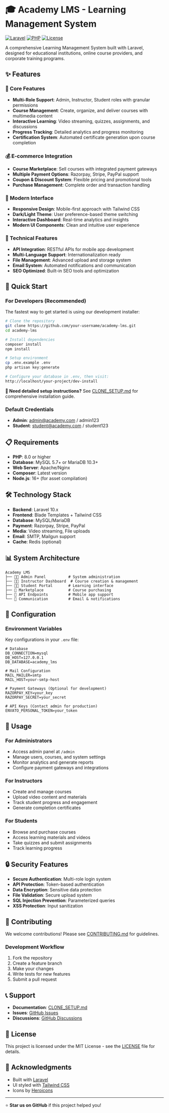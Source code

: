# 🎓 Academy LMS - Learning Management System

[![Laravel](https://img.shields.io/badge/Laravel-10.x-red.svg)](https://laravel.com)
[![PHP](https://img.shields.io/badge/PHP-8.0+-blue.svg)](https://php.net)
[![License](https://img.shields.io/badge/License-MIT-green.svg)](LICENSE)

A comprehensive Learning Management System built with Laravel, designed for educational institutions, online course providers, and corporate training programs.

## ✨ Features

### 🎯 Core Features
- **Multi-Role Support**: Admin, Instructor, Student roles with granular permissions
- **Course Management**: Create, organize, and deliver courses with multimedia content
- **Interactive Learning**: Video streaming, quizzes, assignments, and discussions
- **Progress Tracking**: Detailed analytics and progress monitoring
- **Certification System**: Automated certificate generation upon course completion

### 💰 E-commerce Integration
- **Course Marketplace**: Sell courses with integrated payment gateways
- **Multiple Payment Options**: Razorpay, Stripe, PayPal support
- **Coupon & Discount System**: Flexible pricing and promotional tools
- **Purchase Management**: Complete order and transaction handling

### 🎨 Modern Interface
- **Responsive Design**: Mobile-first approach with Tailwind CSS
- **Dark/Light Theme**: User preference-based theme switching
- **Interactive Dashboard**: Real-time analytics and insights
- **Modern UI Components**: Clean and intuitive user experience

### 🔧 Technical Features
- **API Integration**: RESTful APIs for mobile app development
- **Multi-Language Support**: Internationalization ready
- **File Management**: Advanced upload and storage system
- **Email System**: Automated notifications and communication
- **SEO Optimized**: Built-in SEO tools and optimization

## 🚀 Quick Start

### For Developers (Recommended)
The fastest way to get started is using our development installer:

```bash
# Clone the repository
git clone https://github.com/your-username/academy-lms.git
cd academy-lms

# Install dependencies
composer install
npm install

# Setup environment
cp .env.example .env
php artisan key:generate

# Configure your database in .env, then visit:
http://localhost/your-project/dev-install
```

**📖 Need detailed setup instructions?** See [CLONE_SETUP.md](CLONE_SETUP.md) for comprehensive installation guide.

### Default Credentials
- **Admin**: admin@academy.com / admin123
- **Student**: student@academy.com / student123

## 📋 Requirements

- **PHP**: 8.0 or higher
- **Database**: MySQL 5.7+ or MariaDB 10.3+
- **Web Server**: Apache/Nginx
- **Composer**: Latest version
- **Node.js**: 16+ (for asset compilation)

## 🛠️ Technology Stack

- **Backend**: Laravel 10.x
- **Frontend**: Blade Templates + Tailwind CSS
- **Database**: MySQL/MariaDB
- **Payment**: Razorpay, Stripe, PayPal
- **Media**: Video streaming, File uploads
- **Email**: SMTP, Mailgun support
- **Cache**: Redis (optional)

## 📊 System Architecture

```
Academy LMS
├── 👨‍💼 Admin Panel          # System administration
├── 👨‍🏫 Instructor Dashboard  # Course creation & management
├── 👨‍🎓 Student Portal       # Learning interface
├── 🛒 Marketplace           # Course purchasing
├── 📱 API Endpoints         # Mobile app support
└── 📧 Communication         # Email & notifications
```

## 🔧 Configuration

### Environment Variables
Key configurations in your `.env` file:

```env
# Database
DB_CONNECTION=mysql
DB_HOST=127.0.0.1
DB_DATABASE=academy_lms

# Mail Configuration
MAIL_MAILER=smtp
MAIL_HOST=your-smtp-host

# Payment Gateways (Optional for development)
RAZORPAY_KEY=your_key
RAZORPAY_SECRET=your_secret

# API Keys (Contact admin for production)
ENVATO_PERSONAL_TOKEN=your_token
```

## 🎯 Usage

### For Administrators
- Access admin panel at `/admin`
- Manage users, courses, and system settings
- Monitor analytics and generate reports
- Configure payment gateways and integrations

### For Instructors
- Create and manage courses
- Upload video content and materials
- Track student progress and engagement
- Generate completion certificates

### For Students
- Browse and purchase courses
- Access learning materials and videos
- Take quizzes and submit assignments
- Track learning progress

## 🔒 Security Features

- **Secure Authentication**: Multi-role login system
- **API Protection**: Token-based authentication
- **Data Encryption**: Sensitive data protection
- **File Validation**: Secure upload system
- **SQL Injection Prevention**: Parameterized queries
- **XSS Protection**: Input sanitization

## 🤝 Contributing

We welcome contributions! Please see [CONTRIBUTING.md](CONTRIBUTING.md) for guidelines.

### Development Workflow
1. Fork the repository
2. Create a feature branch
3. Make your changes
4. Write tests for new features
5. Submit a pull request

## 📞 Support

- **Documentation**: [CLONE_SETUP.md](CLONE_SETUP.md)
- **Issues**: [GitHub Issues](https://github.com/your-username/academy-lms/issues)
- **Discussions**: [GitHub Discussions](https://github.com/your-username/academy-lms/discussions)

## 📄 License

This project is licensed under the MIT License - see the [LICENSE](LICENSE) file for details.

## 🙌 Acknowledgments

- Built with [Laravel](https://laravel.com)
- UI styled with [Tailwind CSS](https://tailwindcss.com)
- Icons by [Heroicons](https://heroicons.com)

---

⭐ **Star us on GitHub** if this project helped you!
